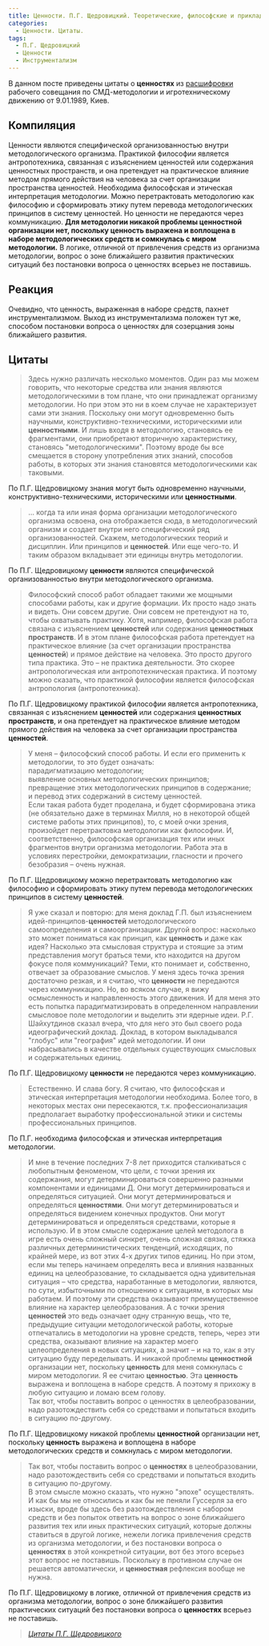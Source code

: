 ```yaml
---
title: Ценности. П.Г. Щедровицкий. Теоретические, философские и прикладные версии методологии. 
categories:
  - Ценности. Цитаты.
tags:
  - П.Г. Щедровицкий
  - Ценности
  - Инструментализм
---
```


В данном посте приведены цитаты о **ценностях** из [расшифровки](http://vunivere.ru/work23770) рабочего совещания по СМД-методологии и игротехническому движению от 9.01.1989, Киев. 


## Компиляция 

Ценности являются специфической организованностью внутри методологического организма. Практикой философии является антропотехника, связанная с изъяснением ценностей или содержания ценностных пространств, и она претендует на практическое влияние методом прямого действия на человека за счет организации пространства ценностей. Необходима философская и этическая интерпретация методологии. Можно перетрактовать методологию как философию и сформировать этику путем перевода методологических принципов в систему ценностей. Но ценности не передаются через коммуникацию. **Для методологии никакой проблемы ценностной организации нет, поскольку ценность выражена и воплощена в наборе методологических средств и сомкнулась с миром методологии.** В логике, отличной от привлечения средств из организма методологии, вопрос о зоне ближайшего развития практических ситуаций без постановки вопроса о ценностях всерьез не поставишь.

## Реакция

Очевидно, что ценность, выраженная в наборе средств, пахнет инструментализмом. Выход из инструментализма положен тут же, способом постановки вопроса о ценностях для созерцания зоны ближайшего развития.   

## Цитаты

>  Здесь нужно различать несколько моментов. Один раз мы можем говорить, что некоторые средства или знания являются методологическими в том плане, что они принадлежат организму методологии. Но при этом это ни в коем случае не характеризует сами эти знания. Поскольку они могут одновременно быть научными, конструктивно-техническими, историческими или **ценностными**. И лишь входя в методологию, становясь ее фрагментами, они приобретают вторичную характеристику, становясь "методологическими". Поэтому вроде бы все смещается в сторону употребления этих знаний, способов работы, в которых эти знания становятся методологическими как таковыми. 

По П.Г. Щедровицкому знания могут быть одновременно научными, конструктивно-техническими, историческими или **ценностными**.
 
 > ... когда та или иная форма организации методологического организма освоена, она отображается сюда, в методологический организм и создает внутри него специфический ряд организованностей. Скажем, методологических теорий и дисциплин. Или принципов и **ценностей**. Или еще чего-то. И таким образом вкладывает эти единицы внутрь методологии. 
 
 По П.Г. Щедровицкому **ценности** являются специфической организованностью внутри методологического организма. 
  
> Философский способ работ обладает такими же мощными способами работы, как и другие формации. Их просто надо знать и видеть. Они совсем другие. Они совсем не претендуют на то, чтобы охватывать практику. Хотя, например, философская работа связана с изъяснением **ценностей** или содержания **ценностных пространств**. И в этом плане философская работа претендует на практическое влияние (за счет организации пространства **ценностей**) и прямое действие на человека. Это просто другого типа практика. Это  – не практика деятельности. Это скорее антропологическая или антропотехническая практика. И поэтому можно сказать, что практикой философии является философская антропология (антропотехника).

По П.Г. Щедровицкому практикой философии является антропотехника, связанная с изъяснением **ценностей** или содержания **ценностных пространств**, и она претендует на практическое влияние методом прямого действия на человека за счет организации пространства **ценностей**.
 
 > У меня – философский способ работы. И если его применить к методологии, то это будет означать:  
 парадигматизацию методологии;  
 выявление основных методологических принципов;  
 превращение этих методологических принципов в содержание;  
 и перевод этих содержаний в систему ценностей.  
 Если такая работа будет проделана, и будет сформирована этика (не обязательно даже в терминах Милля, но в некоторой общей системе работы этих принципов), то, с моей очки зрения, произойдет перетрактовка методологии как философии. И, соответственно, философская организация тех или иных фрагментов внутри организма методологии. Работа эта в условиях перестройки, демократизации, гласности и прочего безобразия – очень нужная.
 
 По П.Г. Щедровицкому можно перетрактовать методологию как философию и сформировать этику путем перевода методологических принципов в систему **ценностей**. 
 
 
>  Я уже сказал и повторю: для меня доклад Г.П. был изъяснением идей-принципов-**ценностей** методологического самоопределения и самоорганизации. Другой вопрос: насколько это может пониматься как принцип, как **ценность** и даже как идея? Насколько эта смысловая структура и стоящие за этим представления могут браться теми, кто находится на другом фокусе поля коммуникаций? Теми, кто понимает и, собственно, отвечает за образование смыслов. У меня здесь точка зрения достаточно резкая, и я считаю, что **ценности** не передаются через коммуникацию. Но, во всяком случае, я вижу осмысленность и направленность этого движения. И для меня это есть попытка парадигматизировать в определенном направлении смысловое поле методологии и выделить эти ядерные идеи. Р.Г. Шайхутдинов сказал вчера, что для него это был своего рода идеографический доклад. Доклад, в котором выкладывался "глобус" или "география" идей методологии. И они набрасывались в качестве отдельных существующих смысловых и содержательных единиц.

По П.Г. Щедровицкому **ценности** не передаются через коммуникацию. 

>  Естественно. И слава богу. Я считаю, что философская и этическая интерпретация методологии необходима. Более того, в некоторых местах они пересекаются, т.к. профессионализация предполагает выработку профессиональной этики и системы профессиональных принципов.  

По П.Г. необходима философская и этическая интерпретация методологии. 

> И мне в течение последних 7-8 лет приходится сталкиваться с любопытным феноменом, что цели, с точки зрения их содержания, могут детерминироваться совершенно разными компонентами и единицами Д. Они могут детерминироваться и определяться ситуацией. Они могут детерминироваться и определяться **ценностями**. Они могут детерминироваться и определяться видением конечных продуктов. Они могут детерминироваться и определяться средствами, которые я использую. И в этом смысле содержание целей методолога в игре есть очень сложный синкрет, очень сложная связка, стяжка различных детерминистических тенденций, исходящих, по крайней мере, из вот этих 4-х других типов единиц. Но при этом, если мы теперь начинаем определять веса и влияния названных единиц на целеобразование, то складывается одна удивительная ситуация – что средства, наработанные в методологии, являются, по сути, избыточными по отношению к ситуациям, в которых мы работаем. И поэтому эти средства оказывают преимущественное влияние на характер целеобразования. А с точки зрения **ценностей** это ведь означает одну странную вещь, что те, предыдущие ситуации методологической работы, которые отпечатались в методологии на уровне средств, теперь, через эти средства, оказывают влияние на характер моего целеопределения в новых ситуациях, а значит – и на то, как я эту ситуацию буду переделывать. И никакой проблемы **ценностной** организации нет, поскольку **ценность** для меня сомкнулась с миром методологии. Я ее считаю **ценностью**. Эта **ценность** выражена и воплощена в наборе средств. А поэтому я прихожу в любую ситуацию и ломаю всем голову.  
Так вот, чтобы поставить вопрос о ценностях в целеобразовании, надо разотождествить себя со средствами и попытаться входить в ситуацию по-другому.

По П.Г. Щедровицкому никакой проблемы **ценностной** организации нет, поскольку **ценность** выражена и воплощена в наборе методологических средств и сомкнулась с миром методологии. 

> Так вот, чтобы поставить вопрос о **ценностях** в целеобразовании, надо разотождествить себя со средствами и попытаться входить в ситуацию по-другому.  
В этом смысле можно сказать, что нужно "эпохе" осуществлять. И как бы мы не относились и как бы не пеняли Гуссерля за его изыски, вроде бы здесь без разотождествления с набором средств и без попыток ответить на вопрос о зоне ближайшего развития тех или иных практических ситуаций, которые должны ставиться в другой логике, нежели логика привлечения средств из организма методологии, и без постановки вопроса о **ценностях** в этой конкретной ситуации, вот без этого всерьез этот вопрос не поставишь. Поскольку в противном случае он решается автоматически, и **ценностная** рефлексия вообще не нужна.

По П.Г. Щедровицкому в логике, отличной от привлечения средств из организма методологии, вопрос о зоне ближайшего развития практических ситуаций без постановки вопроса о **ценностях** всерьез не поставишь. 

 > <cite><a href="http://vunivere.ru/work23770">Цитаты П.Г. Щедровицкого</a></cite>